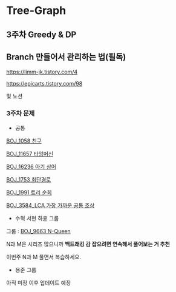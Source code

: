 # Tree-Graph
3주차 Greedy &amp; DP
---
## Branch 만들어서 관리하는 법(필독)

https://limm-jk.tistory.com/4

https://epicarts.tistory.com/98

및 노션

### 3주차 문제

- 공통

[BOJ_1058 친구](https://www.acmicpc.net/problem/1058)

[BOJ_11657 타임머신](https://www.acmicpc.net/problem/11657)

[BOJ_16236 아기 상어](https://www.acmicpc.net/problem/16236)

[BOJ_1753 최단경로](https://www.acmicpc.net/problem/1753)

[BOJ_1991 트리 순회](https://www.acmicpc.net/problem/1991)

[BOJ_3584_LCA 가장 가까운 공통 조상](https://www.acmicpc.net/problem/3584)

- 수혁 서현 하윤 그룹

그룹 : [BOJ_9663 N-Queen](https://www.acmicpc.net/problem/9663)

N과 M은 시리즈 많으니까 **백트래킹 감 잡으려면 연속해서 풀어보는 거 추천**

이번주 N과 M 풀면서 복습하세요.


- 용준 그룹

아직 미정 이후 업데이트 예정
